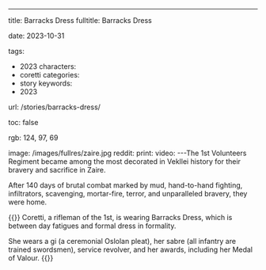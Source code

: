 ---
title: Barracks Dress
fulltitle: Barracks Dress

date: 2023-10-31

tags:
- 2023
characters:
- coretti
categories:
- story
keywords:
- 2023

url: /stories/barracks-dress/

toc: false

rgb: 124, 97, 69

image: /images/fullres/zaire.jpg
reddit:
print:
video:
---The 1st Volunteers Regiment became among the most decorated in Vekllei history for their bravery and sacrifice in Zaire.

After 140 days of brutal combat marked by mud, hand-to-hand fighting, infiltrators, scavenging, mortar-fire, terror, and unparalleled bravery, they were home.

{{<note panel>}}
Coretti, a rifleman of the 1st, is wearing Barracks Dress, which is between day fatigues and formal dress in formality.

She wears a gi (a ceremonial Oslolan pleat), her sabre (all infantry are trained swordsmen), service revolver, and her awards, including her Medal of Valour.
{{</note>}}

